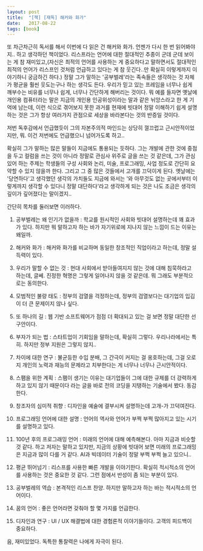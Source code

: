 ```yaml
---
layout: post
title:  "[책] [재독] 해커와 화가"
date:   2017-08-22
tags: [book]
---
```


  또 차근차근히 독서를 해서 이번에 다 읽은 건 해커와 화가. 언젠가 다시 한 번 읽어봐야지.. 하고 생각하던 책이었다. 리스프라는 언어에 대한 절대적인 추종이 군데 군데 보이는 게 참 재미있고,(자신은 최적의 언어를 사용하는 게 중요하다고 말하면서도 절대적인 최적의 언어가 리스프인 것처럼 언급하고 있다는 게 참 웃긴다..만 확실히 이렇게까지 이야기하니 궁금하긴 하다.) 정말 그가 말하는 '공부벌레'라는 족속들은 생각하는 것 자체가 평균을 훨씬 웃도는구나 하는 생각도 든다. 우리가 믿고 있는 프레임을 너무나 쉽게 깨부수는 비유를 너무나 쉽게, 너무나 간단하게 해버리는 것이다. 뭐 예를 들자면 옛날에 개인용 컴퓨터라는 말은 지금의 개인용 인공위성이라는 말과 같은 뉘앙스라고 한 게 기억에 남는데, 이런 식으로 겪어보지 못한 과거를 현재에 빗대어 정말 이해하기 쉽게 설명하는 것은 그가 항상 여러가지 관점으로 세상을 바라본다는 것의 반증일 것이다.

  저번 독후감에서 언급했듯이 그의 자본주의적 마인드는 상당히 껄끄럽고 근시안적이었지만, 뭐. 이건 저번에도 언급했으니 넘어가도록 하고..

  확실히 그가 말하는 많은 말들이 지금에도 통용되는 듯하다. 그는 개발에 관한 것에 중점을 두고 컬럼을 쓰는 것이 아니라 정말로 관심사 위주로 글을 쓰는 것 같은데, 그가 관심있어 하는 주제는 학생들의 구성 사회와 논리, 미술, 프로그래밍, 사업 정도로 간단히 요약할 수 있지 않을까 한다. 그리고 그 중 많은 것들에서 고개를 끄덕이게 된다. 옛날에는 '당연하다'고 생각했던 생각의 가치들도 지금에 와서는 '와 아무것도 없는 곳에서부터 이렇게까지 생각할 수 있다니 정말 대단하다'라고 생각하게 되는 것은 나도 조금은 생각의 깊이가 깊어졌다는 말이겠지..

  간단히 목차를 둘러보면 이러하다.

  1. 공부벌레는 왜 인기가 없을까 : 학교를 원시적인 사회와 빗대어 설명하는데 꽤 효과가 있다. 하지만 뭐 말하고자 하는 바가 자기위로에 지나지 않는 느낌이 드는 이유는 왜일까.

  2. 해커와 화가 : 해커와 화가를 비교하며 동일한 창조적인 직업이라고 하는데, 정말 설득력이 있다.

  3. 우리가 말할 수 없는 것 : 현대 사회에서 받아들여지지 않는 것에 대해 침묵하라고 하는데, 글쎄. 진정한 혁명은 그렇게 일어나지 않을 것 같은데. 뭐 그래도 부분적으로는 동의한다.

  4. 모범적인 불량 태도 : 정부의 검열을 걱정하는데, 정부의 검열보다는 대기업의 입김이 더 큰 문제이지 않나 싶다.

  5. 또 하나의 길 : 웹 기반 소프트웨어가 점점 더 확대되고 있는 걸 보면 정말 대단한 선구안이다.

  6. 부자가 되는 법 : 스타트업이 기회임을 말하는데, 확실히 그렇다. 우리나라에서는 특히. 하지만 정부 지원은 그렇지 않지..

  7. 차이에 대한 연구 : 불균등한 수입 분배, 그 간극이 커지는 걸 옹호하는데, 그걸 오로지 개인의 노력과 재능의 문제라고 치부한다는 게 너무나 너무나 근시안적이다.

  8. 스팸을 위한 계획 : 스팸이 생기는 이유는 대기업들이 그에 대한 규제를 더 강력하게 하고 있지 않기 때문이다 라는 글을 바로 전의 코딩을 지탱하는 기술에서 봤다. 동감한다.

  9. 창조자의 심미적 취향 : 디자인을 예술에 결부시켜 설명하는데 고개-가 끄덕여진다.

  10. 프로그래밍 언어에 대한 설명 : 언어의 역사와 언어가 부쩍 부쩍 많아지고 있는 시기를 설명하고 있다.

  11. 100년 후의 프로그래밍 언어 : 미래의 언어에 대해 예측해본다. 아마 지금과 비슷할 것 같다. 하고 저자는 말하고 있지만, 지금의 상황에 빗대어 보면 미래의 프로그래밍은 지금과 많이 다를 거 같다. AI과 빅데이터 기술이 정말 부쩍 부쩍 늘고 있으니..

  12. 평균 뛰어넘기 : 리스프를 사용한 빠른 개발을 이야기한다. 확실히 적시적소의 언어를 사용하는 것은 중요한 것 같다. 그런 점에서 반성이 좀 되는 부분이 있다.

  13. 공부벌레의 역습 : 본격적인 리스프 찬양. 하지만 말하고자 하는 바는 적시적소의 언어이다.

  14. 꿈의 언어 : 좋은 언어라면 갖춰야 할 몇 가지를 언급한다.

  15. 디자인과 연구 : UI / UX 해결법에 대한 경험론적 이야기들이다. 고객의 피드백이 중요하다.

  음, 재미있었다. 독특한 통찰력은 나에게 자극이 된다.